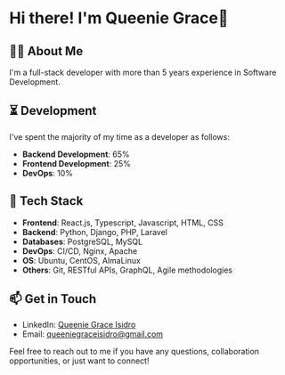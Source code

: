 # Hi there! I'm Queenie Grace👋

## 👩‍💻 About Me
I'm a full-stack developer with more than 5 years experience in Software Development.

## ⏳ Development
 I've spent the majority of my time as a developer as follows:
- **Backend Development**: 65%
- **Frontend Development**: 25%
- **DevOps**: 10%
  
## 🚀 Tech Stack
- **Frontend**: React.js, Typescript, Javascript, HTML, CSS
- **Backend**: Python, Django, PHP, Laravel
- **Databases**: PostgreSQL, MySQL
- **DevOps**: CI/CD, Nginx, Apache
- **OS**: Ubuntu, CentOS, AlmaLinux
- **Others**: Git, RESTful APIs, GraphQL, Agile methodologies


## 📫 Get in Touch
- LinkedIn: [Queenie Grace Isidro](https://www.linkedin.com/in/queenie-grace-isidro/)
- Email: [queeniegraceisidro@gmail.com](mailto:queeniegraceisidro@gmail.com)

Feel free to reach out to me if you have any questions, collaboration opportunities, or just want to connect!
